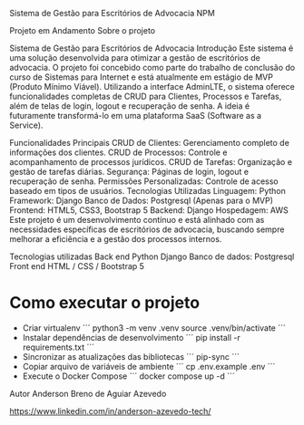 Sistema de Gestão para Escritórios de Advocacia
NPM

Projeto em Andamento
Sobre o projeto

Sistema de Gestão para Escritórios de Advocacia
Introdução
Este sistema é uma solução desenvolvida para otimizar a gestão de escritórios de advocacia. O projeto foi concebido como parte do trabalho de conclusão do curso de Sistemas para Internet e está atualmente em estágio de MVP (Produto Mínimo Viável). Utilizando a interface AdminLTE, o sistema oferece funcionalidades completas de CRUD para Clientes, Processos e Tarefas, além de telas de login, logout e recuperação de senha. A ideia é futuramente transformá-lo em uma plataforma SaaS (Software as a Service).

Funcionalidades Principais
CRUD de Clientes: Gerenciamento completo de informações dos clientes.
CRUD de Processos: Controle e acompanhamento de processos jurídicos.
CRUD de Tarefas: Organização e gestão de tarefas diárias.
Segurança: Páginas de login, logout e recuperação de senha.
Permissões Personalizadas: Controle de acesso baseado em tipos de usuários.
Tecnologias Utilizadas
Linguagem: Python
Framework: Django
Banco de Dados: Postgresql (Apenas para o MVP)
Frontend: HTML5, CSS3, Bootstrap 5
Backend: Django
Hospedagem: AWS
Este projeto é um desenvolvimento contínuo e está alinhado com as necessidades específicas de escritórios de advocacia, buscando sempre melhorar a eficiência e a gestão dos processos internos. 


Tecnologias utilizadas
Back end
Python
Django
Banco de dados: Postgresql
Front end
HTML / CSS /
Bootstrap 5

# Como executar o projeto

* Criar virtualenv
´´´
python3 -m venv .venv
source .venv/bin/activate
´´´
* Instalar dependências de desenvolvimento
´´´
pip install -r requirements.txt
´´´
* Sincronizar as atualizações das bibliotecas
´´´
pip-sync
´´´
* Copiar arquivo de variáveis de ambiente
´´´
cp .env.example .env
´´´
* Execute o Docker Compose
´´´
docker compose up -d
´´´

Autor
Anderson Breno de Aguiar Azevedo

https://www.linkedin.com/in/anderson-azevedo-tech/
